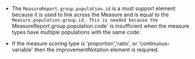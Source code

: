 - The `MeasureReport.group.population.id` is a must support element because it is used to link across the Measure and is equal to the `Measure.population.group.id. This is needed because the `MeasureReport.group.population.code` is insufficient when the measure types have multiple populations with the same code.

- If the measure scoring type is 'proportion','ratio', or 'continuous-variable' then the improvementNotation element is required.
